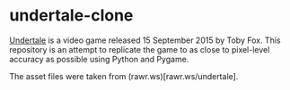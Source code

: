 # undertale-clone

[Undertale](undertale.net) is a video game released 15 September 2015 by Toby Fox.
This repository is an attempt to replicate the game to as close to pixel-level accuracy as possible using Python and Pygame.

The asset files were taken from (rawr.ws)[rawr.ws/undertale].
